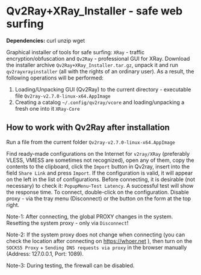 # Qv2Ray+XRay_Installer - safe web surfing

**Dependencies:** curl unzip wget

Graphical installer of tools for safe surfing: `XRay` - traffic encryption/obfuscation and `Qv2Ray` - professional GUI for XRay. Download the installer archive `Qv2Ray+XRay_Installer.tar.gz`, unpack it and run `qv2rayxrayinstaller` (all with the rights of an ordinary user). As a result, the following operations will be performed:

1. Loading/Unpacking GUI (Qv2Ray) to the current directory - executable file `Qv2ray-v2.7.0-linux-x64.AppImage`
2. Creating a catalog `~/.config/qv2ray/vcore` and loading/unpacking a fresh one into it `XRay-Core`

How to work with Qv2Ray after installation
--
Run a file from the current folder `Qv2ray-v2.7.0-linux-x64.AppImage`

Find ready-made configurations on the Internet for `v2ray/XRay` (preferably VLESS, VMESS are sometimes not recognized), open any of them, copy the contents to the clipboard, click the `Import` button in Qv2ray, insert into the field `Share Link` and press `Import`. If the configuration is valid, it will appear on the left in the list of configurations. Before connecting, it is desirable (not necessary) to check it: `PopupMenu`-`Test Latency`. A successful test will show the response time. To connect, double-click on the configuration. Disable proxy - via the tray menu (Disconnect) or the button on the form at the top right. 

Note-1: After connecting, the global PROXY changes in the system. Resetting the system proxy - only via `Disconnect`! 

Note-2: If the system proxy does not change when connecting (you can check the location after connecting on https://whoer.net ), then turn on the `SOCKS5 Proxy` + `Sending DNS requests via proxy` in the browser manually (Address: 127.0.0.1, Port: 1089).

Note-3: During testing, the firewall can be disabled.
